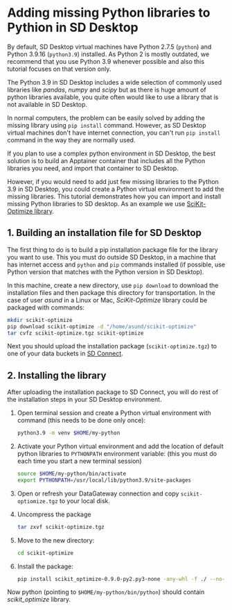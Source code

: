 # Adding missing Python libraries to Pythion in SD Desktop

By default, SD Desktop virtual machines have Python 2.7.5 (`python`) and Python 3.9.16 (`python3.9`) installed.
As Python 2 is mostly outdated, we recommend that you use Python 3.9 whenever possible and
also this tutorial focuses on that version only.

The Python 3.9 in SD Desktop includes a wide selection of commonly used libraries like _pandas_, _numpy_ and _scipy_
but as there is huge amount of python libraries available, you quite often would like to 
use a library that is not available in SD Desktop.

In normal computers, the problem can be easily solved by adding the missing library using `pip install` command. However, 
as SD Desktop virtual machines don't have internet connection, you can't run `pip install` command in the way they are normally used.

If you plan to use a complex python environment in SD Desktop, the best solution is to build an Apptainer container that 
includes all the Python libraries you need, and import that container to SD Desktop.

However, if you would need to add just few missing libraries to the Python 3.9 in SD Desktop, you could create a Python virtual environment
to add the missing libraries. This tutorial demonstrates how you can import and install missing Python libraries to SD desktop. 
As an example we use [SciKit-Optimize library](https://scikit-optimize.github.io).

## 1. Building an installation file for SD Desktop

The first thing to do is to build a pip installation package file for the library you want to use.
This you must do outside SD Desktop, in a machine that has internet access and `python` and `pip` commands installed 
(if possible, use Python version that matches with the Python version in SD Desktop).

In this machine, create a new directory, use `pip download` to download the installation files and then package 
this directory for transportation. In the case of user _asund_ in a Linux or Mac, _SciKit-Optimize_ library could be packaged 
with commands:

```bash
mkdir scikit-optimize
pip download scikit-optimize -d "/home/asund/scikit-optimize"
tar cvfz scikit-optimize.tgz scikit-optimize
```

Next you should upload the installation package (`scikit-optimize.tgz`) to one of 
your data buckets in [SD Connect](https://sd-connect.csc.fi).

## 2. Installing the library

After uploading the installation package to SD Connect, you will do rest of the installation steps
in your SD Desktop environment.

1. Open terminal session and create a Python virtual environment with command
(this needs to be done only once):

    ```bash
    python3.9 -m venv $HOME/my-python
    ```

2. Activate your Python virtual environment and add the location of default python libraries to `PYTHONPATH` environment variable: 
(this you must do each time you start a new terminal session)

    ```bash
    source $HOME/my-python/bin/activate
    export PYTHONPATH=/usr/local/lib/python3.9/site-packages
    ```

3. Open or refresh your DataGateway connection and copy `scikit-optiomize.tgz` to your local disk.

4. Uncompress the package

    ```bash
    tar zxvf scikit-optimize.tgz
    ```

5. Move to the new directory:

    ```bash
    cd scikit-optimize
    ```

6. Install the package:

    ```bash
    pip install scikit_optimize-0.9.0-py2.py3-none -any-whl -f ./ --no-index --no-deps
    ```

Now python (pointing to `$HOME/my-python/bin/python`) should contain
_scikit_optimize_ library.
